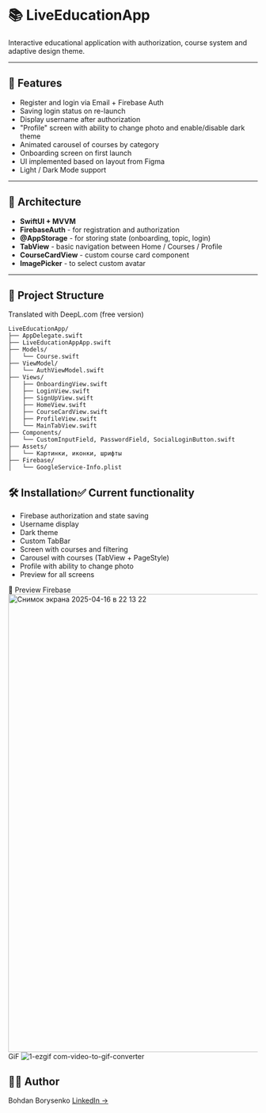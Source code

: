 # 📚 LiveEducationApp

Interactive educational application with authorization, course system and adaptive design theme.

---

## 🚀 Features

- Register and login via Email + Firebase Auth
- Saving login status on re-launch
- Display username after authorization
- "Profile" screen with ability to change photo and enable/disable dark theme
- Animated carousel of courses by category
- Onboarding screen on first launch
- UI implemented based on layout from Figma
- Light / Dark Mode support

---

## 🧱 Architecture

- **SwiftUI + MVVM**
- **FirebaseAuth** - for registration and authorization
- **@AppStorage** - for storing state (onboarding, topic, login)
- **TabView** - basic navigation between Home / Courses / Profile
- **CourseCardView** - custom course card component
- **ImagePicker** - to select custom avatar

---

## 📂 Project Structure

Translated with DeepL.com (free version)
```
LiveEducationApp/
├── AppDelegate.swift
├── LiveEducationAppApp.swift
├── Models/
│   └── Course.swift
├── ViewModel/
│   └── AuthViewModel.swift
├── Views/
│   ├── OnboardingView.swift
│   ├── LoginView.swift
│   ├── SignUpView.swift
│   ├── HomeView.swift
│   ├── CourseCardView.swift
│   ├── ProfileView.swift
│   └── MainTabView.swift
├── Components/
│   └── CustomInputField, PasswordField, SocialLoginButton.swift
├── Assets/
│   └── Картинки, иконки, шрифты
├── Firebase/
│   └── GoogleService-Info.plist
```

## 🛠 Installation✅ Current functionality
- Firebase authorization and state saving
- Username display
- Dark theme
- Custom TabBar
- Screen with courses and filtering
- Carousel with courses (TabView + PageStyle)
- Profile with ability to change photo
- Preview for all screens

📸 Preview
Firebase
<img width="926" alt="Снимок экрана 2025-04-16 в 22 13 22" src="https://github.com/user-attachments/assets/1c4d9734-ccc1-4de6-95a5-a770bb44457f" />
GiF
![1-ezgif com-video-to-gif-converter](https://github.com/user-attachments/assets/a2267b0e-58a4-4bfe-8f85-c914ca2ad99f)


## 🧑‍💻 Author

Bohdan Borysenko
[LinkedIn →](https://www.linkedin.com/in/bohdan-borysenko-11a104246/)  
